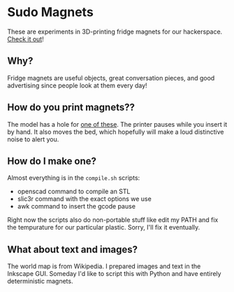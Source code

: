 # Sudo Magnets

These are experiments in 3D-printing fridge magnets for our hackerspace. [Check it out](https://github.com/sudoroom/magnets/blob/master/world/world.stl "'Hack The Planet' magnet!")!

## Why?

Fridge magnets are useful objects, great conversation pieces, and good advertising since people look at them every day!

## How do you print magnets??

The model has a hole for [one of these](http://www.amazon.com/gp/product/B0012ATDD2/ "Is there a non-Amazon link for this?"). The printer pauses while you insert it by hand. It also moves the bed, which hopefully will make a loud distinctive noise to alert you.

## How do I make one?

Almost everything is in the `compile.sh` scripts:
* openscad command to compile an STL
* slic3r command with the exact options we use
* awk command to insert the gcode pause

Right now the scripts also do non-portable stuff like edit my PATH and fix the tempurature for our particular plastic. Sorry, I'll fix it eventually.

## What about text and images?

The world map is from Wikipedia. I prepared images and text in the Inkscape GUI. Someday I'd like to script this with Python and have entirely deterministic magnets.
